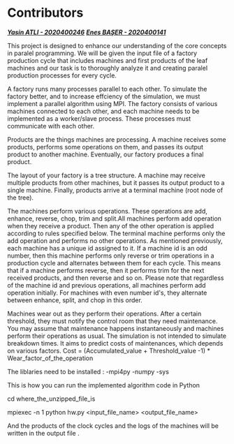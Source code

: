 # Contributors
  [***Yasin ATLI - 2020400246***](https://github.com/TheRealLowyer)
  [***Enes BAŞER - 2020400141***](https://github.com/EnesBaserr)


This project is designed to enhance our understanding of the core concepts in paralel programming. We will be given the input file of a factory production cycle that includes machines and first products of the leaf machines and our task is to thoroughly analyze it and creating paralel production processes for every cycle.

A factory runs many processes parallel to each other. To simulate the factory better, and to increase
effciency of the simulation, we must implement a parallel algorithm using MPI. The factory
consists of various machines connected to each other, and each machine needs to be implemented
as a worker/slave process. These processes must communicate with each other.

Products are the things machines are processing. A machine receives some products, performs
some operations on them, and passes its output product to another machine. Eventually, our
factory produces a final product.

The layout of your factory is a tree structure. A machine may receive multiple products from
other machines, but it passes its output product to a single machine. Finally, products arrive at a
terminal machine (root node of the tree).

The machines perform various operations. These operations are add, enhance, reverse, chop, trim
and split.All machines perform add operation when they receive a product. Then any of the other
operation is applied according to rules specified below. The terminal machine performs only the
add operation and performs no other operations. As mentioned previously, each machine has a
unique id assigned to it. If a machine id is an odd number, then this machine performs only
reverse or trim operations in a production cycle and alternates between them for each cycle. This
means that if a machine performs reverse, then it performs trim for the next received products,
and then reverse and so on. Please note that regardless of the machine id and previous operations,
all machines perform add operation initially. For machines with even number id's, they alternate
between enhance, split, and chop in this order.

Machines wear out as they perform their operations. After a certain threshold, they must notify
the control room that they need maintenance. You may assume that maintenance happens instantaneously and machines perform their operations as usual. The simulation is not intended to
simulate breakdown times. It aims to predict costs of maintenances, which depends on various
factors. Cost = (Accumulated_value + Threshold_value -1) * Wear_factor_of_the_operation

The liblaries need to be installed :
-mpi4py
-numpy
-sys


This is how you can run the implemented algorithm code in Python

cd where_the_unzipped_file_is

mpiexec -n 1 python hw.py <input_file_name> <output_file_name>

And the products of the clock cycles and the logs of the machines will be written in the output file . 
